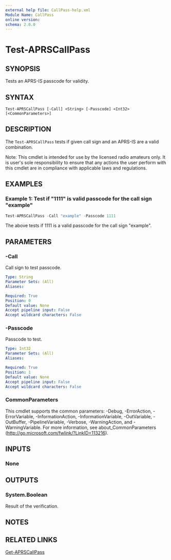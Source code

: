 ```yaml
---
external help file: CallPass-help.xml
Module Name: CallPass
online version:
schema: 2.0.0
---
```


# Test-APRSCallPass

## SYNOPSIS
Tests an APRS-IS passcode for validity.

## SYNTAX

```
Test-APRSCallPass [-Call] <String> [-Passcode] <Int32> [<CommonParameters>]
```

## DESCRIPTION
The `Test-APRSCallPass` tests if given call sign and an APRS-IS are a valid combination.

Note: This cmdlet is intended for use by the licensed radio amateurs only. It is user's sole responsibility to ensure that any actions the user perform with this cmdlet are in compliance with applicable laws and regulations.

## EXAMPLES

### Example 1: Test if "1111" is valid passcode for the call sign "example"
```powershell
Test-APRSCallPass -Call "example" -Passcode 1111
```

The above tests if 1111 is a valid passcode for the call sign "example".

## PARAMETERS

### -Call
Call sign to test passcode.

```yaml
Type: String
Parameter Sets: (All)
Aliases:

Required: True
Position: 0
Default value: None
Accept pipeline input: False
Accept wildcard characters: False
```

### -Passcode
Passcode to test.

```yaml
Type: Int32
Parameter Sets: (All)
Aliases:

Required: True
Position: 1
Default value: None
Accept pipeline input: False
Accept wildcard characters: False
```

### CommonParameters
This cmdlet supports the common parameters: -Debug, -ErrorAction, -ErrorVariable, -InformationAction, -InformationVariable, -OutVariable, -OutBuffer, -PipelineVariable, -Verbose, -WarningAction, and -WarningVariable.
For more information, see about_CommonParameters (http://go.microsoft.com/fwlink/?LinkID=113216).

## INPUTS

### None
## OUTPUTS

### System.Boolean
Result of the verification.

## NOTES
## RELATED LINKS
[Get-APRSCallPass](Get-APRSCallPass)